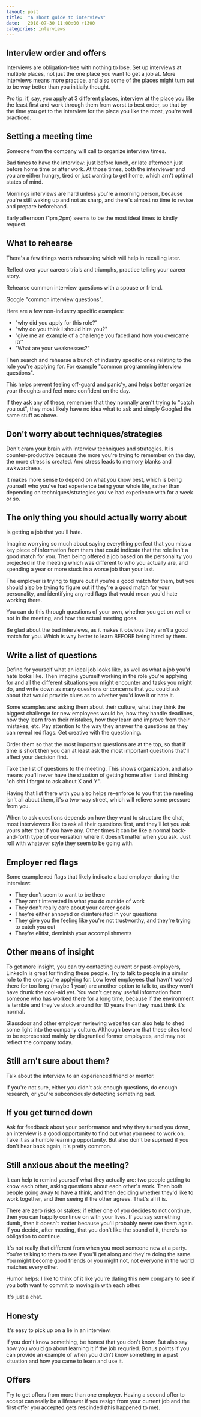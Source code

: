 ```yaml
---
layout: post
title:  "A short guide to interviews"
date:   2018-07-30 11:00:00 +1300
categories: interviews
---
```


## Interview order and offers

Interviews are obligation-free with nothing to lose. Set up interviews at multiple places, not just the one place you want to get a job at. More interviews means more practice, and also some of the places might turn out to be way better than you initially thought.

Pro tip: if, say, you apply at 3 different places, interview at the place you like the least first and work through them from worst to best order, so that by the time you get to the interview for the place you like the most, you're well practiced.

## Setting a meeting time

Someone from the company will call to organize interview times.

Bad times to have the interview: just before lunch, or late afternoon just before home time or after work. At those times, both the interviewer and you are either hungry, tired or just wanting to get home, which arn't optimal states of mind.

Mornings interviews are hard unless you're a morning person, because you're still waking up and not as sharp, and there's almost no time to revise and prepare beforehand.

Early afternoon (1pm,2pm) seems to be the most ideal times to kindly request.

## What to rehearse

There's a few things worth rehearsing which will help in recalling later.

Reflect over your careers trials and triumphs, practice telling your career story.

Rehearse common interview questions with a spouse or friend.

Google "common interview questions".

Here are a few non-industry specific examples:
- "why did you apply for this role?"
- "why do you think I should hire you?"
- "give me an example of a challenge you faced and how you overcame it?"
- "What are your weaknesses?"

Then search and rehearse a bunch of industry specific ones relating to the role you're applying for. For example "common programming interview questions".

This helps prevent feeling off-guard and panic'y, and helps better organize your thoughts and feel more confident on the day.

If they ask any of these, remember that they normally aren't trying to "catch you out", they most likely have no idea what to ask and simply Googled the same stuff as above.

## Don't worry about techniques/strategies

Don't cram your brain with interview techniques and strategies. It is counter-productive because the more you're trying to remember on the day, the more stress is created. And stress leads to memory blanks and awkwardness.

It makes more sense to depend on what you know best, which is being yourself who you've had experience being your whole life, rather than depending on techniques/strategies you've had experience with for a week or so.

## The only thing you should actually worry about

Is getting a job that you'll hate.

Imagine worrying so much about saying everything perfect that you miss a key piece of information from them that could indicate that the role isn't a good match for you. Then being offered a job based on the personality you projected in the meeting which was different to who you actually are, and spending a year or more stuck in a worse job than your last.

The employer is trying to figure out if you're a good match for them, but you should also be trying to figure out if they're a good match for your personality, and identifying any red flags that would mean you'd hate working there.

You can do this through questions of your own, whether you get on well or not in the meeting, and how the actual meeting goes.

Be glad about the bad interviews, as it makes it obvious they arn't a good match for you. Which is way better to learn BEFORE being hired by them.

## Write a list of questions

Define for yourself what an ideal job looks like, as well as what a job you'd hate looks like. Then imagine yourself working in the role you're applying for and all the different situations you might encounter and tasks you might do, and write down as many questions or concerns that you could ask about that would provide clues as to whether you'd love it or hate it.

Some examples are: asking them about their culture, what they think the biggest challenge for new employees would be, how they handle deadlines, how they learn from their mistakes, how they learn and improve from their mistakes, etc. Pay attention to the way they answer the questions as they can reveal red flags. Get creative with the questioning.

Order them so that the most important questions are at the top, so that if time is short then you can at least ask the most important questions that'll affect your decision first.

Take the list of questions to the meeting. This shows organization, and also means you'll never have the situation of getting home after it and thinking "oh shit I forgot to ask about X and Y".

Having that list there with you also helps re-enforce to you that the meeting isn't all about them, it's a two-way street, which will relieve some pressure from you.

When to ask questions depends on how they want to structure the chat, most interviewers like to ask all their questions first, and they'll let you ask yours after that if you have any. Other times it can be like a normal back-and-forth type of conversation where it doesn't matter when you ask. Just roll with whatever style they seem to be going with.

## Employer red flags

Some example red flags that likely indicate a bad employer during the interview:

- They don't seem to want to be there
- They arn't interested in what you do outside of work
- They don't really care about your career goals
- They're either annoyed or disinterested in your questions
- They give you the feeling like you're not trustworthy, and they're trying to catch you out
- They're elitist, deminish your accomplishments

## Other means of insight

To get more insight, you can try contacting current or past-employers, LinkedIn is great for finding these people. Try to talk to people in a similar role to the one you're applying for. Low level employees that havn't worked there for too long (maybe 1 year) are another option to talk to, as they won't have drunk the cool-aid yet. You won't get any useful information from someone who has worked there for a long time, because if the environment is terrible and they've stuck around for 10 years then they must think it's normal.

Glassdoor and other employer reviewing websites can also help to shed some light into the company culture. Although beware that these sites tend to be represented mainly by disgruntled former employees, and may not reflect the company today.

## Still arn't sure about them?

Talk about the interview to an experienced friend or mentor.

If you're not sure, either you didn't ask enough questions, do enough research, or you're subconciously detecting something bad.

## If you get turned down

Ask for feedback about your performance and why they turned you down, an interview is a good opportunity to find out what you need to work on. Take it as a humble learning opportunity. But also don't be suprised if you don't hear back again, it's pretty common.

## Still anxious about the meeting?

It can help to remind yourself what they actually are: two people getting to know each other, asking questions about each other's work. Then both people going away to have a think, and then deciding whether they'd like to work together, and then seeing if the other agrees. That's all it is.

There are zero risks or stakes: if either one of you decides to not continue, then you can happily continue on with your lives. If you say something dumb, then it doesn't matter because you'll probably never see them again. If you decide, after meeting, that you don't like the sound of it, there's no obligation to continue.

It's not really that different from when you meet someone new at a party. You're talking to them to see if you'll get along and they're doing the same. You might become good friends or you might not, not everyone in the world matches every other. 

Humor helps: I like to think of it like you're dating this new company to see if you both want to commit to moving in with each other.

It's just a chat.

## Honesty

It's easy to pick up on a lie in an interview.

If you don't know something, be honest that you don't know. But also say how you would go about learning it if the job requried. Bonus points if you can provide an example of when you didn't know something in a past situation and how you came to learn and use it.

## Offers

Try to get offers from more than one employer. Having a second offer to accept can really be a lifesaver if you resign from your current job and the first offer you accepted gets rescinded (this happened to me).
